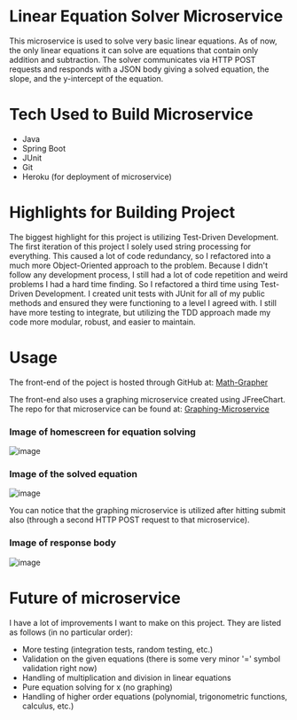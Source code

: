 # Linear Equation Solver Microservice

This microservice is used to solve very basic linear equations. As of now, the only linear equations it can solve are
equations that contain only addition and subtraction. The solver communicates via HTTP POST requests and responds
with a JSON body giving a solved equation, the slope, and the y-intercept of the equation.

# Tech Used to Build Microservice

* Java
* Spring Boot
* JUnit
* Git
* Heroku (for deployment of microservice)

# Highlights for Building Project

The biggest highlight for this project is utilizing Test-Driven Development. The first iteration of this project I solely
used string processing for everything. This caused a lot of code redundancy, so I refactored into a much more Object-Oriented
approach to the problem. Because I didn't follow any development process, I still had a lot of code repetition and weird
problems I had a hard time finding. So I refactored a third time using Test-Driven Development. I created unit tests with JUnit
for all of my public methods and ensured they were functioning to a level I agreed with. I still have more testing to integrate,
but utilizing the TDD approach made my code more modular, robust, and easier to maintain.

# Usage

The front-end of the poject is hosted through GitHub at: [Math-Grapher](https://jkyser.github.io/mathgrapher-frontend/)

The front-end also uses a graphing microservice created using JFreeChart. The repo for that microservice can be found
at: [Graphing-Microservice](https://github.com/jkyser/graphing-microservice)


### Image of homescreen for equation solving

![image](https://github.com/jkyser/linear-eq-solver-microservice/tree/main/src/main/resources/homepage.png?raw=true)

### Image of the solved equation

![image](https://github.com/jkyser/linear-eq-solver-microservice/tree/main/src/main/resources/solvedEquation.png?raw=true)

You can notice that the graphing microservice is utilized after hitting submit also (through a second HTTP POST request
to that microservice).

### Image of response body

![image](https://github.com/jkyser/linear-eq-solver-microservice/tree/main/src/main/resources/response.png?raw=true)

# Future of microservice

I have a lot of improvements I want to make on this project. They are listed as follows (in no particular order):

* More testing (integration tests, random testing, etc.)
* Validation on the given equations (there is some very minor '=' symbol validation right now)
* Handling of multiplication and division in linear equations
* Pure equation solving for x (no graphing)
* Handling of higher order equations (polynomial, trigonometric functions, calculus, etc.)